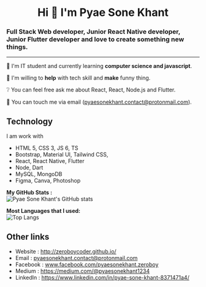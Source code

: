 <h1 align="center">Hi 👻  I'm Pyae Sone Khant </h1>
<h3>Full Stack Web developer, Junior React Native developer, Junior Flutter developer and love to create something new things.</h3>
<hr />

🌿 I'm IT student and currently learning **computer science and javascript**.

🤝 I'm willing to **help** with tech skill and **make** funny thing.

❔ You can feel free ask me about React, React, Node.js and Flutter.

📧 You can touch me via email (pyaesonekhant.contact@protonmail.com).


<h2>Technology</h2>
I am work with

 - HTML 5, CSS 3, JS 6, TS
 - Bootstrap, Material UI, Tailwind CSS, 
 - React, React Native, Flutter
 - Node, Dart
 - MySQL, MongoDB
 - Figma, Canva, Photoshop

**My GitHub Stats :**
<br />
![Pyae Sone Khant's GitHub stats](https://github-readme-stats.vercel.app/api?username=zeroboycoder&show_icons=true&theme=tokyonight)

**Most Languages that I used:**
<br />
![Top Langs](https://github-readme-stats.vercel.app/api/top-langs/?username=zeroboycoder&layout=compact&theme=tokyonight)

<h2>Other links</h2>

 - Website : http://zeroboycoder.github.io/
 - Email : pyaesonekhant.contact@protonmail.com
 - Facebook : www.facebook.com/pyaesonekhant.zeroboy
 - Medium : https://medium.com/@pyaesonekhant1234
 - LinkedIn : https://www.linkedin.com/in/pyae-sone-khant-8371471a4/
